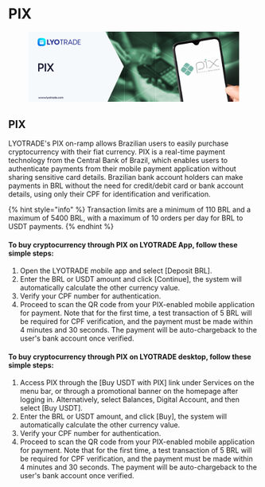# PIX

<figure><img src="../.gitbook/assets/PIX.png" alt=""><figcaption></figcaption></figure>

## PIX

LYOTRADE's PIX on-ramp allows Brazilian users to easily purchase cryptocurrency with their fiat currency. PIX is a real-time payment technology from the Central Bank of Brazil, which enables users to authenticate payments from their mobile payment application without sharing sensitive card details. Brazilian bank account holders can make payments in BRL without the need for credit/debit card or bank account details, using only their CPF for identification and verification.&#x20;

{% hint style="info" %}
Transaction limits are a minimum of 110 BRL and a maximum of 5400 BRL, with a maximum of 10 orders per day for BRL to USDT payments.
{% endhint %}

#### To buy cryptocurrency through PIX on LYOTRADE App, follow these simple steps:

1. Open the LYOTRADE mobile app and select \[Deposit BRL].
2. Enter the BRL or USDT amount and click \[Continue], the system will automatically calculate the other currency value.
3. Verify your CPF number for authentication.
4. Proceed to scan the QR code from your PIX-enabled mobile application for payment. Note that for the first time, a test transaction of 5 BRL will be required for CPF verification, and the payment must be made within 4 minutes and 30 seconds. The payment will be auto-chargeback to the user's bank account once verified.&#x20;

#### To buy cryptocurrency through PIX on LYOTRADE desktop, follow these simple steps:

1. Access PIX through the \[Buy USDT with PIX] link under Services on the menu bar, or through a promotional banner on the homepage after logging in. Alternatively, select Balances, Digital Account, and then select \[Buy USDT].
2. Enter the BRL or USDT amount, and click \[Buy], the system will automatically calculate the other currency value.
3. Verify your CPF number for authentication.
4. Proceed to scan the QR code from your PIX-enabled mobile application for payment. Note that for the first time, a test transaction of 5 BRL will be required for CPF verification, and the payment must be made within 4 minutes and 30 seconds. The payment will be auto-chargeback to the user's bank account once verified.

